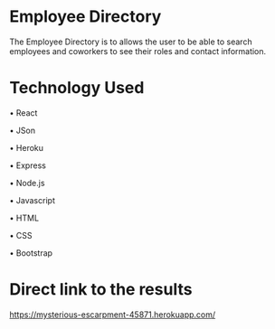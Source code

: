 # Employee Directory

The Employee Directory is to allows the user to be able to search employees and coworkers to see their roles and contact information. 


# Technology Used

•	React

•	JSon

•	Heroku

•	Express

•	Node.js

•	Javascript

•	HTML

•	CSS

•	Bootstrap 


# Direct link to the results 
https://mysterious-escarpment-45871.herokuapp.com/

